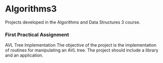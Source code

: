 # Algorithms3
Projects developed in the Algorithms and Data Structures 3 course.

### First Practical Assignment
AVL Tree Implementation
The objective of the project is the implementation of routines for manipulating an AVL tree. The project should include a library and an application.

